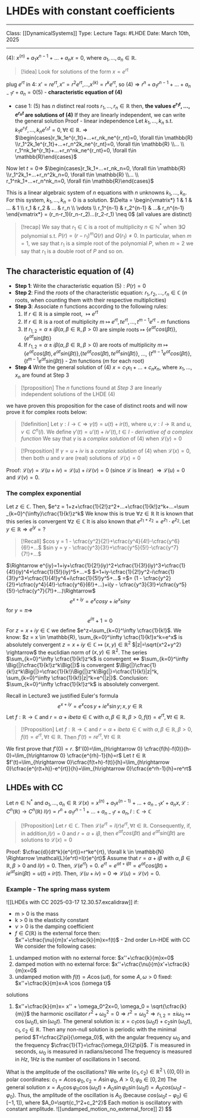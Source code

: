 # LHDEs with constant coefficients
___
Class: [[DynamicalSystems]]
Type: Lecture
Tags: #LHDE 
Date: March 10th, 2025
___

$(4)$: $x^{(n)}+a_1x^{n-1}+...+a_nx=0$, where $a_1,...,a_n\in \mathbb{R}$.
>[!idea] Look for solutions of the form $x=e^{rt}$

plug $e^{rt}$ in $4$: $x'=re^{rt}, x'' =r^2e^{rt}$,...,$x^{(k)}=r^ke^{rt}$, so 
$(4) \Rightarrow r^n + a_1r^{n-1}+...+a_{n-1}r+a_n=0 (5)$ - **characteristic equation of $(4)$**
- case 1: $(5)$ has $n$ distinct real roots $r_1,...,r_n \in \mathbb{R}$
then, **the values $e^{r_1t},...,e^{r_nt}$ are solutions of $(4)$** If they are linearly independent, we can write the general solution
Proof - linear independence
Let $k_1,...,k_n$ s.t. $k_1e^{r_1t},...,k_ne^{r_nt}=0, \forall t \in \mathbb{R}$. $\Rightarrow$
$\begin{cases}r_1k_1e^{r_1t}+...+r_nk_ne^{r_nt}=0, \forall t\in \mathbb{R} \\r_1^2k_1e^{r_1t}+...+r_n^2k_ne^{r_nt}=0, \forall t\in \mathbb{R} \\... \\ r_1^nk_1e^{r_1t}+...+r_n^nk_ne^{r_nt}=0, \forall t\in \mathbb{R}\end{cases}$

Now let $t=0 \Rightarrow$
$\begin{cases}r_1k_1+...+r_nk_n=0, \forall t\in \mathbb{R} \\r_1^2k_1+...+r_n^2k_n=0, \forall t\in \mathbb{R} \\... \\ r_1^nk_1+...+r_n^nk_n=0, \forall t\in \mathbb{R}\end{cases}$ 

This is a linear algebraic system of $n$ equations with $n$ unknowns $k_1,...,k_n$. For this system, $k_1,...,k_n=0$ is a solution. 
$\Delta = \begin{vmatrix*} 1 & 1 & ... & 1 \\ r_1 & r_2 & ... & r_n \\ \vdots \\ r_1^{n-1} & r_2^{n-1} & ...& r_n^{n-1} \end{vmatrix*} = (r_n-r_1)(r_n-r_2)...(r_2-r_1) \neq 0$ (all values are distinct) 

>[!recap]
We say that $r_1 \in \mathbb{C}$ is a root of multiplicity $n \in \mathbb{N}^*$ when $\exists Q$ polynomial s.t. $P(r)=(r-r_1)^mQ(r)$ and $Q(r_1) \neq 0$. In particular, when $m=1$, we say that $r_1$ is a simple root of the polynomial $P$, when $m=2$ we say that $r_1$ is a double root of $P$ and so on.

## The characteristic equation of $(4)$
- **Step 1**: Write the characteristic equation $(5) : P(r) = 0$
- **Step 2**: Find the *roots* of the characteristic equation: $r_1,r_2,...,r_n \in \mathbb{C}$ ($n$ roots, when counting them with their respective multiplicities)
- **Step 3**: Associate $n$ functions according to the following rules:
	1. If $r \in \mathbb{R}$ is a simple root, $\mapsto e^{rt}$
	2. If $r \in \mathbb{R}$ is a root of multiplicity $m$ $\mapsto$ $e^{rt}, te^{rt},...,t^{m-1}e^{rt}$ - $m$ functions
	3. If $r_{1,2} = \alpha \pm i\beta (\alpha, \beta \in \mathbb{R}, \beta > 0)$ are simple roots $\mapsto$ $\{e^{\alpha t} cos(\beta t)\}, \{e^{\alpha t} sin(\beta t)\}$  
	4. If $r_{1,2} = \alpha \pm i\beta (\alpha, \beta \in \mathbb{R}, \beta > 0)$ are roots of multiplicity $m$ $\mapsto$ $\{e^{\alpha t} cos(\beta t), e^{\alpha t} sin(\beta t)\},$$\{te^{\alpha t} cos(\beta t), te^{\alpha t} sin(\beta t)\}$, ...,  $\{t^{m-1}e^{\alpha t} cos(\beta t)\}, \{t^{m-1}e^{\alpha t} sin(\beta t)\}$  - $2m$ functions ($m$ for each root)
- **Step 4** Write the general solution of $(4)$ $x=c_1x_1+...+c_nx_n$, where $x_1,...,x_n$ are found at Step 3
>[!proposition]
>The $n$ functions found at *Step 3* are linearly independent solutions of the LHDE $(4)$

we have proven this proposition for the case of distinct roots and will now prove it for complex roots below:

>[!definition]
> Let $\gamma : I \rightarrow \mathbb{C} \Rightarrow \gamma(t) = u(t)+ir(t)$, where $u, v : I \rightarrow \mathbb{R}$ and $u,v \in C^n(I)$. We define $\gamma'(t) = u'(t) + iv'(t), t \in I$ - *derivative of a complex function*
> We say that $\gamma$ is a *complex solution* of $(4)$ when $\mathcal{L}(\gamma)=0$

>[!Proposition] 
>If $\gamma = u+iv$ is a *complex solution* of $(4)$ when $\mathcal{L}(x)=0$, then both $u$ and $v$ are (real) solutions of $\mathcal{L}(x)=0$

Proof: $\mathcal{L}(\gamma)=\mathcal{L}(u+iv)=\mathcal{L}(u)+i\mathcal{L}(v)=0$ (since $\mathcal{L}$ is linear) $\Rightarrow \mathcal{L}(u)=0$ and $\mathcal{L}(v)=0$.

### The complex exponential 
Let $z \in \mathbb{C}$. Then, $e^z = 1+z+\cfrac{1}{2!}z^2+...+\cfrac{1}{k!}z^k+...=\sum _{k=0}^{\infty}\cfrac{1}{k!}z^k$
We know this is true $\forall z \in \mathbb{R}$
It is known that this series is convergent $\forall z \in \mathbb{C}$
It is also known that $e^{z_1+z_2}=e^{z_1}\cdot e^{z_2}$.
Let $y \in \mathbb{R} \Rightarrow e^{iy} = ?$
>[!Recall]
>$cos y = 1 - \cfrac{y^2}{2!}+\cfrac{y^4}{4!}-\cfrac{y^6}{6!}+...$
>$sin y = y - \cfrac{y^3}{3!}+\cfrac{y^5}{5!}-\cfrac{y^7}{7!}+...$

$\Rightarrow e^{iy}=1+iy+\cfrac{1}{2!}(iy)^2+\cfrac{1}{3!}(iy)^3+\cfrac{1}{4!}(iy)^4+\cfrac{1}{5!}(iy)^5+...=$
$=1+iy-\cfrac{1}{2!}y^2-i\cfrac{1}{3!}y^3+\cfrac{1}{4!}y^4+i\cfrac{1}{5!}y^5+...$ =$= (1 - \cfrac{y^2}{2!}+\cfrac{y^4}{4!}-\cfrac{y^6}{6!}+...)+i(y - \cfrac{y^3}{3!}+\cfrac{y^5}{5!}-\cfrac{y^7}{7!}+...)\Rightarrow$ $$e^{x+iy}=e^xcosy+ie^xsiny$$ for $y = \pi \Rightarrow$ $$e^{i\pi}+1=0$$
For $z = x+iy \in \mathbb{C}$ we define $e^z=\sum_{k=0}^\infty \cfrac{1}{k!}$.
We know: $z = x \in \mathbb{R}, \sum_{k=0}^\infty \cfrac{1}{k!}x^k=e^x$ is absolutely convergent 
$z=x+iy\in\mathbb{C}\mapsto (x,y)\in \mathbb{R}^2$
$|z|=\sqrt{x^2+y^2} \rightarrow$ the euclidian norm of $(x,y)\in\mathbb{R}^2$.
The series $\sum_{k=0}^\infty \cfrac{1}{k!}z^k$ is convergent $\iff$ $\sum_{k=0}^\infty \Big{|}\cfrac{1}{k!}z^k\Big{|}$ is convergent
$\Big{|}\cfrac{1}{k!}z^k\Big{|}=\cfrac{1}{k!}\Big{|}z^k\Big{|}=\cfrac{1}{k!}|z|^k, \sum_{k=0}^\infty \cfrac{1}{k!}|z|^k=e^{|z|}$. 
Conclusion: $\sum_{k=0}^\infty \cfrac{1}{k!}z^k$ is absolutely convergent.

Recall in Lecture3 we justified Euler's formula $$e^{x+iy}=e^x\cos y+ie^x \sin y; x,y \in \mathbb{R}$$
Let $f:\mathbb{R}\rightarrow \mathbb{C}$ and $r=\alpha + ibeta \in \mathbb{C}$ with $\alpha, \beta \in \mathbb{R}, \beta > 0, f(t)=e^{rt}, \forall t \in \mathbb{R}$.
>[!Proposition]
>Let $f:\mathbb{R}\rightarrow \mathbb{C}$ and $r=\alpha + ibeta \in \mathbb{C}$ with $\alpha, \beta \in \mathbb{R}, \beta > 0, f(t)=e^{rt}, \forall t \in \mathbb{R}$.
>Then $f'(t)=re^{rt}, \forall t \in \mathbb{R}$

We first prove that $f'(0)=r$.
$f'(0)=\lim_{h\rightarrow 0} \cfrac{f(h)-f(0)}{h-0}=\lim_{h\rightarrow 0} \cfrac{e^{rh}-1}{h}=r$
Let $t \in \mathbb{R}$
$f'(t)=\lim_{h\rightarrow 0}\cfrac{f(t+h)-f(t)}{h}=\lim_{h\rightarrow 0}\cfrac{e^{r(t+h)}-e^{rt}}{h}=\lim_{h\rightarrow 0}\cfrac{e^rh-1}{h}=re^rt$


## LHDEs with CC 
Let $n \in \mathbb{N}^*$ and $a_1,...,a_n \in \mathbb{R}$
$\mathcal{L}(x)=x^{(n)}+a_1x^{(n-1)}+...+a_{n-1}x'+a_nx, \mathcal{L}:C^n(\mathbb{R})\rightarrow C^n(\mathbb{R})$
$l(r)=r^n+a_1r^{n-1}+...+a_{n-1}r+a_n, l : \mathbb{C}\rightarrow\mathbb{C}$
>[!Proposition] 
>Let $r \in \mathbb{C}.$ Then $\mathcal{L}(e^{rt}=l(r)e^{rt}, \forall t \in \mathbb{R}$. Consequently, if, in addition,$l(r)=0$ and $r=\alpha + i \beta$, then $e^{\alpha t}cos(\beta t)$ and $e^{\alpha t} sin(\beta t)$ are solutions to $\mathcal{L}(x)=0$

Proof: 
$\cfrac{d}{dt^k}(e^{rt})=r^ke^{rt}, \forall k \in \mathbb{N} \Rightarrow \mathcal{L}(e^rt)=l(r)e^{rt}$ 
Assume that $r=\alpha + i \beta$ with $\alpha, \beta \in \mathbb{R}, \beta > 0$ and $l(r) = 0$. Then, $\mathcal{L}(e^{rt})=0$.
$e^{rt}=e^{\alpha t + i \beta t}=e^{\alpha t}cos(\beta t)+ i e ^ {\alpha t} sin (\beta t) = u(t)+ ir(t)$. Then, $\mathcal{L}(u+iv)=0 \Rightarrow \mathcal{L}(u)=\mathcal{L}(v)=0$. 

### Example - The spring mass system
![[LHDEs with CC 2025-03-17 12.30.57.excalidraw]]
if:
- m > 0 is the mass 
- k > 0  is the elasticity constant 
- $\nu > 0$ is the damping coefficient 
- $f \in C(\mathbb{R})$ is the external force 
then:  
$x''+\cfrac{\nu}{m}x'+\cfrac{k}{m}x=f(t)$ - 2nd order Ln-HDE with CC
We consider the following cases:
1. undamped motion with no external force: $x''+\cfrac{k}{m}x=0$
2. damped motion with no external force: $x''+\cfrac{\nu}{m}x'+\cfrac{k}{m}x=0$ 
3. undamped motion with $f(t)=A\cos (\omega t)$, for some $A, \omega >0$ fixed: $x''+\cfrac{k}{m}x=A \cos (\omega t)$ 

solutions
1) $x''+\cfrac{k}{m}x= x'' + \omega_0^2x=0, \omega_0 = \sqrt{\cfrac{k}{m}}$ the harmonic oscillator 
$r^2+\omega_0^2=0 \Rightarrow r^2 = \omega_0^2 \Rightarrow r_{1,2}=\pm i \omega_0 \mapsto \cos(\omega_0 t), \sin (\omega_0 t)$. The general solution is: $x = c_1 \cos (\omega_0 t)+c_2 \sin (\omega_0 t), c_1,c_2\in \mathbb{R}$. 
Then any non-null solution is periodic with the minimal period $T=\cfrac{2\pi}{\omega_0}$, with the angular frequency $\omega_0$ and the frequency $\cfrac{1}{T}=\cfrac{\omega_0}{2\pi}$. 
$T$ is measured in seconds, $\omega_0$ is measured in radians/second
The frequency is measured in $Hz$, $1Hz$ is the number of oscillations in 1 second.

What is the amplitude of the oscillations?
We write $(c_1,c_2)\in \mathbb{R}^2 \setminus \{(0,0)\}$ in polar coordinates: $c_1=A\cos\varphi_0, c_2=A\sin\varphi_0$, $A > 0, \varphi_0 \in [0,2\pi)$
The general solution $x=A_0\cos\varphi_0\cos(\omega_0t)+A_0\sin\varphi_0\sin(\omega_0t) = A_0cos(\omega_0t-\varphi_0)$. Thus, the amplitude of the oscillation is $A_0$ (because $cos(\omega_0t-\varphi_0) \in [-1,1]$), where $A_0=\sqrt{c_1^2+c_2^2}$
Each motion is oscillatory with constant amplitude.
![[undamped_motion_no_external_force]]
  2) $$